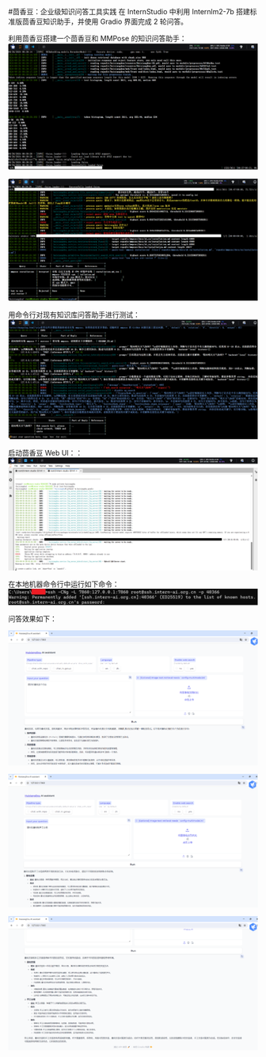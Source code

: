 #茴香豆：企业级知识问答工具实践
在 InternStudio 中利用 Internlm2-7b 搭建标准版茴香豆知识助手，并使用 Gradio 界面完成 2 轮问答。

利用茴香豆搭建一个茴香豆和 MMPose 的知识问答助手：</br>
<img src="img/1.png" /></br>

<img src="img/2.png" /></br>

用命令行对现有知识库问答助手进行测试：</br>
<img src="img/3.png" /></br>

启动茴香豆 Web UI：：</br>
<img src="img/4.png" /></br>

在本地机器命令行中运行如下命令：</br>
<img src="img/5.png" /></br>

问答效果如下：

<img src="img/6.png" /></br>

<img src="img/7.png" /></br>

<img src="img/8.png" /></br>







